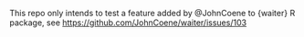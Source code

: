 This repo only intends to test a feature added by @JohnCoene to {waiter} R package, see https://github.com/JohnCoene/waiter/issues/103